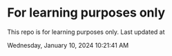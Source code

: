 # For learning purposes only
This repo is for learning purposes only.
Last updated at

Wednesday, January 10, 2024 10:21:41 AM


